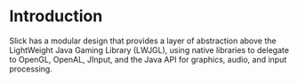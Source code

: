 # Introduction #

Slick has a modular design that provides a layer of abstraction above the LightWeight Java Gaming Library (LWJGL), using native libraries to delegate to OpenGL, OpenAL, JInput, and the Java API for graphics, audio, and input processing.